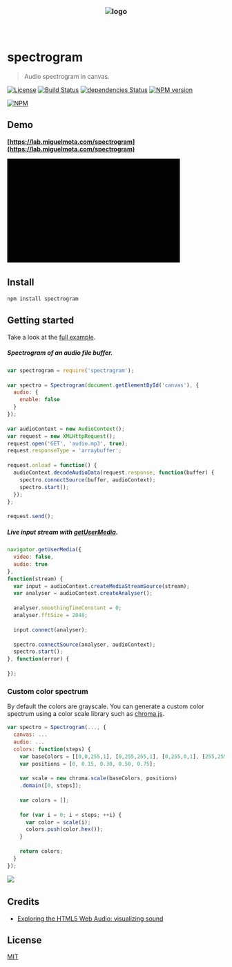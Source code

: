 <h3 align="center">
  <br />
  <img src="https://user-images.githubusercontent.com/168240/51434534-a768ce80-1c17-11e9-8b98-4eb753163c30.png" alt="logo" width="400" />
  <br />
  <br />
  <br />
</h3>

# spectrogram

> Audio spectrogram in canvas.

[![License](http://img.shields.io/badge/license-MIT-blue.svg)](https://raw.githubusercontent.com/miguelmota/spectrogram/master/LICENSE) [![Build Status](https://travis-ci.org/miguelmota/spectrogram.svg?branch=master)](https://travis-ci.org/miguelmota/spectrogram) [![dependencies Status](https://david-dm.org/miguelmota/spectrogram/status.svg)](https://david-dm.org/miguelmota/spectrogram) [![NPM version](https://badge.fury.io/js/spectrogram.svg)](http://badge.fury.io/js/spectrogram)

[![NPM](https://nodei.co/npm/spectrogram.png)](https://nodei.co/npm/spectrogram)

## Demo

**[https://lab.miguelmota.com/spectrogram](https://lab.miguelmota.com/spectrogram)**

<img src="./example/images/screenshot_grayscale.gif" width="400">

## Install

```bash
npm install spectrogram
```

## Getting started

Take a look at the [full example](example/).

##### Spectrogram of an audio file buffer.

```javascript
var spectrogram = require('spectrogram');

var spectro = Spectrogram(document.getElementById('canvas'), {
  audio: {
    enable: false
  }
});

var audioContext = new AudioContext();
var request = new XMLHttpRequest();
request.open('GET', 'audio.mp3', true);
request.responseType = 'arraybuffer';

request.onload = function() {
  audioContext.decodeAudioData(request.response, function(buffer) {
    spectro.connectSource(buffer, audioContext);
    spectro.start();
  });
};

request.send();
```

##### Live input stream with [getUserMedia](https://developer.mozilla.org/en-US/docs/Web/API/Navigator/getUserMedia).

```javascript
navigator.getUserMedia({
  video: false,
  audio: true
},
function(stream) {
  var input = audioContext.createMediaStreamSource(stream);
  var analyser = audioContext.createAnalyser();

  analyser.smoothingTimeConstant = 0;
  analyser.fftSize = 2048;

  input.connect(analyser);

  spectro.connectSource(analyser, audioContext);
  spectro.start();
}, function(error) {

});
```

### Custom color spectrum

By default the colors are grayscale. You can generate a custom color spectrum using a color scale library such as [chroma.js](https://github.com/gka/chroma.js).

```javascript
var spectro = Spectrogram(..., {
  canvas: ...
  audio: ...
  colors: function(steps) {
    var baseColors = [[0,0,255,1], [0,255,255,1], [0,255,0,1], [255,255,0,1], [ 255,0,0,1]];
    var positions = [0, 0.15, 0.30, 0.50, 0.75];

    var scale = new chroma.scale(baseColors, positions)
    .domain([0, steps]);

    var colors = [];

    for (var i = 0; i < steps; ++i) {
      var color = scale(i);
      colors.push(color.hex());
    }

    return colors;
  }
});
```

<img src="./example/images/screenshot_color.gif" width="400">

## Credits

- [Exploring the HTML5 Web Audio: visualizing sound](http://www.smartjava.org/content/exploring-html5-web-audio-visualizing-sound)

## License

[MIT](LICENSE)
